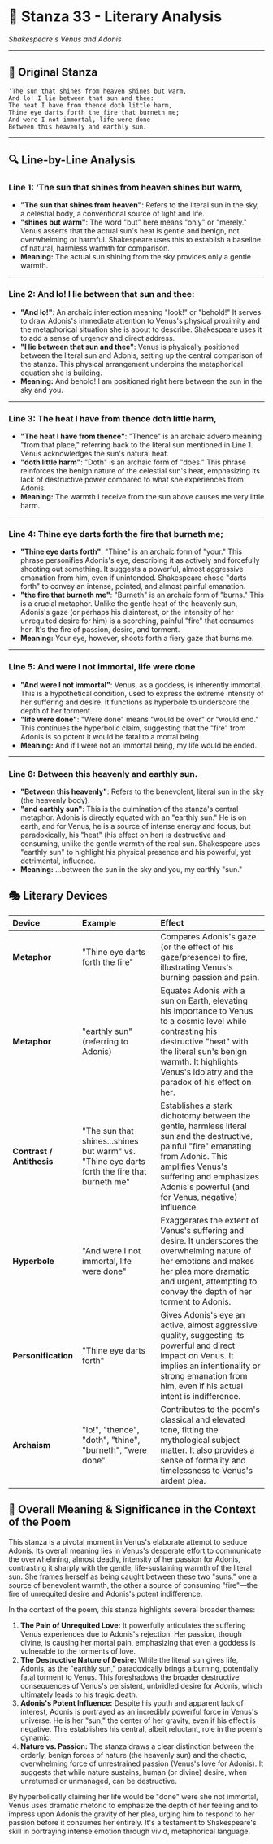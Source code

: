 # 🌹 Stanza 33 - Literary Analysis
*Shakespeare's Venus and Adonis*

---

## 📖 Original Stanza
```
‘The sun that shines from heaven shines but warm,
And lo! I lie between that sun and thee:
The heat I have from thence doth little harm,
Thine eye darts forth the fire that burneth me;     
And were I not immortal, life were done
Between this heavenly and earthly sun.
```

---

## 🔍 Line-by-Line Analysis

### Line 1: ‘The sun that shines from heaven shines but warm,
*   **"The sun that shines from heaven"**: Refers to the literal sun in the sky, a celestial body, a conventional source of light and life.
*   **"shines but warm"**: The word "but" here means "only" or "merely." Venus asserts that the actual sun's heat is gentle and benign, not overwhelming or harmful. Shakespeare uses this to establish a baseline of natural, harmless warmth for comparison.
*   **Meaning:** The actual sun shining from the sky provides only a gentle warmth.

---

### Line 2: And lo! I lie between that sun and thee:
*   **"And lo!"**: An archaic interjection meaning "look!" or "behold!" It serves to draw Adonis's immediate attention to Venus's physical proximity and the metaphorical situation she is about to describe. Shakespeare uses it to add a sense of urgency and direct address.
*   **"I lie between that sun and thee"**: Venus is physically positioned between the literal sun and Adonis, setting up the central comparison of the stanza. This physical arrangement underpins the metaphorical equation she is building.
*   **Meaning:** And behold! I am positioned right here between the sun in the sky and you.

---

### Line 3: The heat I have from thence doth little harm,
*   **"The heat I have from thence"**: "Thence" is an archaic adverb meaning "from that place," referring back to the literal sun mentioned in Line 1. Venus acknowledges the sun's natural heat.
*   **"doth little harm"**: "Doth" is an archaic form of "does." This phrase reinforces the benign nature of the celestial sun's heat, emphasizing its lack of destructive power compared to what she experiences from Adonis.
*   **Meaning:** The warmth I receive from the sun above causes me very little harm.

---

### Line 4: Thine eye darts forth the fire that burneth me;
*   **"Thine eye darts forth"**: "Thine" is an archaic form of "your." This phrase personifies Adonis's eye, describing it as actively and forcefully shooting out something. It suggests a powerful, almost aggressive emanation from him, even if unintended. Shakespeare chose "darts forth" to convey an intense, pointed, and almost painful emanation.
*   **"the fire that burneth me"**: "Burneth" is an archaic form of "burns." This is a crucial metaphor. Unlike the gentle heat of the heavenly sun, Adonis's gaze (or perhaps his disinterest, or the intensity of her unrequited desire for him) is a scorching, painful "fire" that consumes her. It's the fire of passion, desire, and torment.
*   **Meaning:** Your eye, however, shoots forth a fiery gaze that burns me.

---

### Line 5: And were I not immortal, life were done
*   **"And were I not immortal"**: Venus, as a goddess, is inherently immortal. This is a hypothetical condition, used to express the extreme intensity of her suffering and desire. It functions as hyperbole to underscore the depth of her torment.
*   **"life were done"**: "Were done" means "would be over" or "would end." This continues the hyperbolic claim, suggesting that the "fire" from Adonis is so potent it would be fatal to a mortal being.
*   **Meaning:** And if I were not an immortal being, my life would be ended.

---

### Line 6: Between this heavenly and earthly sun.
*   **"Between this heavenly"**: Refers to the benevolent, literal sun in the sky (the heavenly body).
*   **"and earthly sun"**: This is the culmination of the stanza's central metaphor. Adonis is directly equated with an "earthly sun." He is on earth, and for Venus, he is a source of intense energy and focus, but paradoxically, his "heat" (his effect on her) is destructive and consuming, unlike the gentle warmth of the real sun. Shakespeare uses "earthly sun" to highlight his physical presence and his powerful, yet detrimental, influence.
*   **Meaning:** ...between the sun in the sky and you, my earthly "sun."

## 🎭 Literary Devices

| Device           | Example                                              | Effect                                                                                                                                                                                                                                                                                          |
| :--------------- | :--------------------------------------------------- | :---------------------------------------------------------------------------------------------------------------------------------------------------------------------------------------------------------------------------------------------------------------------------------------------- |
| **Metaphor**     | "Thine eye darts forth the fire"                     | Compares Adonis's gaze (or the effect of his gaze/presence) to fire, illustrating Venus's burning passion and pain.                                                                                                                                                                             |
| **Metaphor**     | "earthly sun" (referring to Adonis)                  | Equates Adonis with a sun on Earth, elevating his importance to Venus to a cosmic level while contrasting his destructive "heat" with the literal sun's benign warmth. It highlights Venus's idolatry and the paradox of his effect on her.                                                |
| **Contrast / Antithesis** | "The sun that shines...shines but warm" vs. "Thine eye darts forth the fire that burneth me" | Establishes a stark dichotomy between the gentle, harmless literal sun and the destructive, painful "fire" emanating from Adonis. This amplifies Venus's suffering and emphasizes Adonis's powerful (and for Venus, negative) influence.                                                    |
| **Hyperbole**    | "And were I not immortal, life were done"            | Exaggerates the extent of Venus's suffering and desire. It underscores the overwhelming nature of her emotions and makes her plea more dramatic and urgent, attempting to convey the depth of her torment to Adonis.                                                                       |
| **Personification** | "Thine eye darts forth"                              | Gives Adonis's eye an active, almost aggressive quality, suggesting its powerful and direct impact on Venus. It implies an intentionality or strong emanation from him, even if his actual intent is indifference.                                                                             |
| **Archaism**     | "lo!", "thence", "doth", "thine", "burneth", "were done" | Contributes to the poem's classical and elevated tone, fitting the mythological subject matter. It also provides a sense of formality and timelessness to Venus's ardent plea.                                                                                                        |

## 🎯 Overall Meaning & Significance in the Context of the Poem

This stanza is a pivotal moment in Venus's elaborate attempt to seduce Adonis. Its overall meaning lies in Venus's desperate effort to communicate the overwhelming, almost deadly, intensity of her passion for Adonis, contrasting it sharply with the gentle, life-sustaining warmth of the literal sun. She frames herself as being caught between these two "suns," one a source of benevolent warmth, the other a source of consuming "fire"—the fire of unrequited desire and Adonis's potent indifference.

In the context of the poem, this stanza highlights several broader themes:

1.  **The Pain of Unrequited Love:** It powerfully articulates the suffering Venus experiences due to Adonis's rejection. Her passion, though divine, is causing her mortal pain, emphasizing that even a goddess is vulnerable to the torments of love.
2.  **The Destructive Nature of Desire:** While the literal sun gives life, Adonis, as the "earthly sun," paradoxically brings a burning, potentially fatal torment to Venus. This foreshadows the broader destructive consequences of Venus's persistent, unbridled desire for Adonis, which ultimately leads to his tragic death.
3.  **Adonis's Potent Influence:** Despite his youth and apparent lack of interest, Adonis is portrayed as an incredibly powerful force in Venus's universe. He is her "sun," the center of her gravity, even if his effect is negative. This establishes his central, albeit reluctant, role in the poem's dynamic.
4.  **Nature vs. Passion:** The stanza draws a clear distinction between the orderly, benign forces of nature (the heavenly sun) and the chaotic, overwhelming force of unrestrained passion (Venus's love for Adonis). It suggests that while nature sustains, human (or divine) desire, when unreturned or unmanaged, can be destructive.

By hyperbolically claiming her life would be "done" were she not immortal, Venus uses dramatic rhetoric to emphasize the depth of her feeling and to impress upon Adonis the gravity of her plea, urging him to respond to her passion before it consumes her entirely. It's a testament to Shakespeare's skill in portraying intense emotion through vivid, metaphorical language.
